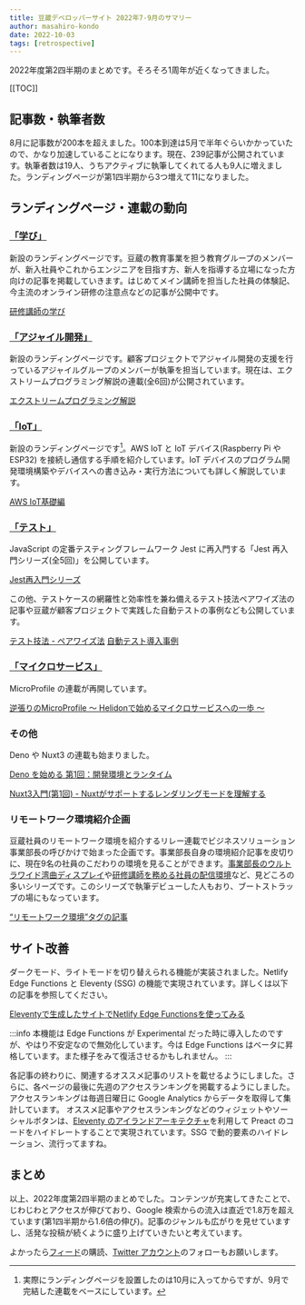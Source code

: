 ```yaml
---
title: 豆蔵デベロッパーサイト 2022年7-9月のサマリー
author: masahiro-kondo
date: 2022-10-03
tags: [retrospective]
---
```


2022年度第2四半期のまとめです。そろそろ1周年が近くなってきました。

[[TOC]]

## 記事数・執筆者数
8月に記事数が200本を超えました。100本到達は5月で半年ぐらいかかっていたので、かなり加速していることになります。現在、239記事が公開されています。執筆者数は19人、うちアクティブに執筆してくれてる人も9人に増えました。ランディングページが第1四半期から3つ増えて11になりました。

## ランディングページ・連載の動向

### [「学び」](/learning/)
新設のランディングページです。豆蔵の教育事業を担う教育グループのメンバーが、新入社員やこれからエンジニアを目指す方、新人を指導する立場になった方向けの記事を掲載していきます。はじめてメイン講師を担当した社員の体験記、今主流のオンライン研修の注意点などの記事が公開中です。

[研修講師の学び](/learning/#研修講師の学び)

### [「アジャイル開発」](/agile/)
新設のランディングページです。顧客プロジェクトでアジャイル開発の支援を行っているアジャイルグループのメンバーが執筆を担当しています。現在は、エクストリームプログラミング解説の連載(全6回)が公開されています。

[エクストリームプログラミング解説](/agile/#xpextreme-programming)

### [「IoT」](/iot/)
新設のランディングページです[^1]。AWS IoT と IoT デバイス(Raspberry Pi や ESP32) を接続し通信する手順を紹介しています。IoT デバイスのプログラム開発環境構築やデバイスへの書き込み・実行方法についても詳しく解説しています。

[AWS IoT基礎編](/iot#aws-iot基礎編)

[^1]: 実際にランディングページを設置したのは10月に入ってからですが、9月で完結した連載をベースにしています。

### [「テスト」](/testing/)
  JavaScript の定番テスティングフレームワーク Jest に再入門する「Jest 再入門シリーズ(全5回)」を公開しています。

 [Jest再入門シリーズ](/testing/#jest再入門シリーズ)

この他、テストケースの網羅性と効率性を兼ね備えるテスト技法ペアワイズ法の記事や豆蔵が顧客プロジェクトで実践した自動テストの事例なども公開しています。

[テスト技法 - ペアワイズ法](/testing/#テスト技法---ペアワイズ法)
[自動テスト導入事例](/testing/#自動テスト導入事例)

### [「マイクロサービス」](/msa)
MicroProfile の連載が再開しています。

[逆張りのMicroProfile ～ Helidonで始めるマイクロサービスへの一歩 ～ ](/msa/#逆張りのmicroprofile-～-helidonで始めるマイクロサービスへの一歩-～)

### その他
Deno や Nuxt3 の連載も始まりました。

[Deno を始める 第1回：開発環境とランタイム](/deno/getting-started/01-introduction/)

[Nuxt3入門(第1回) - Nuxtがサポートするレンダリングモードを理解する](/nuxt/nuxt3-rendering-mode/)

### リモートワーク環境紹介企画
豆蔵社員のリモートワーク環境を紹介するリレー連載でビジネスソリューション事業部長の呼びかけで始まった企画です。事業部長自身の環境紹介記事を皮切りに、現在9名の社員のこだわりの環境を見ることができます。[事業部長のウルトラワイド湾曲ディスプレイ](/blogs/2022/06/30/remote-env001/)や[研修講師を務める社員の配信環境](/blogs/2022/08/10/remote-env007/)など、見どころの多いシリーズです。このシリーズで執筆デビューした人もおり、ブートストラップの場にもなっています。

[“リモートワーク環境”タグの記事](/tags/リモートワーク環境/)

## サイト改善
ダークモード、ライトモードを切り替えられる機能が実装されました。Netlify Edge Functions と Eleventy (SSG) の機能で実現されています。詳しくは以下の記事を参照してください。

[Eleventyで生成したサイトでNetlify Edge Functionsを使ってみる](/blogs/2022/08/17/netlify-edge-functions-with-11ty/)

:::info
本機能は Edge Functions が Experimental だった時に導入したのですが、やはり不安定なので無効化しています。今は Edge Functions はベータに昇格しています。また様子をみて復活させるかもしれません。
:::

各記事の終わりに、関連するオススメ記事のリストを載せるようにしました。さらに、各ページの最後に先週のアクセスランキングを掲載するようにしました。アクセスランキングは毎週日曜日に Google Analytics からデータを取得して集計しています。
オススメ記事やアクセスランキングなどのウィジェットやソーシャルボタンは、[Eleventy のアイランドアーキテクチャ](https://github.com/11ty/is-land)を利用して Preact のコードをハイドレートすることで実現されています。SSG で動的要素のハイドレーション、流行ってますね。

## まとめ
以上、2022年度第2四半期のまとめでした。コンテンツが充実してきたことで、じわじわとアクセスが伸びており、Google 検索からの流入は直近で1.8万を超えています(第1四半期から1.6倍の伸び)。記事のジャンルも広がりを見せていますし、活発な投稿が続くように盛り上げていきたいと考えています。

よかったら[フィード](/feed)の購読、[Twitter アカウント](https://twitter.com/MamezouDev)のフォローもお願いします。
